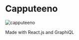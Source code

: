 # Capputeeno

![capputeeno](https://github.com/LucasBecker19/Capputeeno/assets/54909512/0c5b97ce-f57d-489a-9de4-e7796b676e9e)

Made with React.js and GraphiQL
